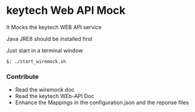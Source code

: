 # keytech Web API Mock

It Mocks the keytech WEB API service


Java JRE8 should be installed first

Just start in a terminal window

```$: ./start_wiremock.sh```


### Contribute

* Read the wiremock doc
* Read the keytech WEb-API Doc
* Enhance the Mappings in the configuration.json and the reponse files

